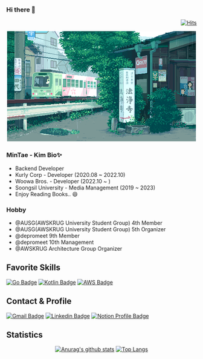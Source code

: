 ### Hi there 👋
  <!-- Hits.. -->
  <div align=right>  
  
  [![Hits](https://hits.seeyoufarm.com/api/count/incr/badge.svg?url=https%3A%2F%2Fgithub.com%2F14km)](https://hits.seeyoufarm.com)
  
  </div>

  <div align=center>
  
  ![Main dot image](https://github.com/14km/14km/blob/master/profile-dotimg.gif)
  
  </div>

  ### MinTae - Kim Bio✨
  <ul>
    <li>Backend Developer</li>
    <li>Kurly Corp - Developer (2020.08 ~ 2022.10)</li>
    <li>Woowa Bros. - Developer (2022.10 ~ )</li>
    <li>Soongsil University - Media Management (2019 ~ 2023)</li>
    <li>Enjoy Reading Books.. 😄</li> 
  </ul>
  
  ### Hobby

  <ul>
    <li>@AUSG(AWSKRUG University Student Group) 4th Member</li>
    <li>@AUSG(AWSKRUG University Student Group) 5th Organizer</li>
    <li>@depromeet 9th Member</li>
    <li>@depromeet 10th Management</li>
    <li>@AWSKRUG Architecture Group Organizer</li>
  </ul>

<!-- Favorite Skills -->
## Favorite Skills
  <div align=left>
  
<!--   [![PHP Badge](https://img.shields.io/badge/PHP-777BB4?style=flat-square&logo=PHP&logoColor=white)](https://php.net) -->
<!--   [![laravel Badge](https://img.shields.io/badge/Laravel-FF2D20?style=flat-square&logo=Laravel&logoColor=white)](https://laravel.com/) -->
<!--   [![typescript Badge](https://img.shields.io/badge/Typescript-235A97?style=flat-square&logo=Typescript&logoColor=white)](https://www.typescriptlang.org/)  -->
<!--   [![Javascript Badge](https://img.shields.io/badge/Jypescript-F7DF1E?style=flat-square&logo=JavaScript&logoColor=white)](https://javascript.info/) -->
  [![Go Badge](https://img.shields.io/badge/Go-00ADD8?style=flat-square&logo=Go&logoColor=white)](https://golang.org/)
  [![Kotlin Badge](https://img.shields.io/badge/Kotlin-0095D5?style=flat-square&logo=Kotlin&logoColor=white)](https://kotlinlang.org/)
  [![AWS Badge](https://img.shields.io/badge/Aws-0095D5?style=flat-square&logo=Aws&logoColor=white)](https://aws.amazon.com/)
  
  </div>

<!-- Contact -->
<!-- https://simpleicons.org/ --\>
<!-- https://img.shields.io/badge/IconName-Color?style=flat-square&logo=IconName&logoColor=white&link=* -->
## Contact & Profile
  <div align=left>
  
  [![Gmail Badge](https://img.shields.io/badge/Gmail-d14836?style=flat-square&logo=Gmail&logoColor=white&link=mailto:k.connor614@gmail.com)](mailto:k.connor614@gmail.com)
  [![Linkedin Badge](https://img.shields.io/badge/-LinkedIn-blue?style=flat-square&logo=Linkedin&logoColor=white&link=https://www.linkedin.com/in/mintae-kim-b1a627187/)](https://www.linkedin.com/in/mintae-kim-b1a627187/)
  [![Notion Profile Badge](https://img.shields.io/badge/-notion-black?style=flat-square&logo=notion&logoColor=white&link=https://www.notion.so/connor2doc/927888a45c604213866e33931cd06686)](https://connor2doc.notion.site/Connor-Library-v2-028186efde114d2a90150e786dcc6cb5)

  </div>
  
<!-- statistics - username=*  -->
## Statistics
  <div align=center>
  
  [![Anurag's github stats](https://github-readme-stats.vercel.app/api?username=14km)](https://github.com/anuraghazra/github-readme-stats)
  [![Top Langs](https://github-readme-stats.vercel.app/api/top-langs/?username=14km&layout=compact)](https://github.com/anuraghazra/github-readme-stats)
  </div>

<!--
**14km/14km** is a ✨ _special_ ✨ repository because its `README.md` (this file) appears on your GitHub profile.

Here are some ideas to get you started:

- 🔭 I’m currently working on ...
- 🌱 I’m currently learning ...
- 👯 I’m looking to collaborate on ...
- 🤔 I’m looking for help with ...
- 💬 Ask me about ...
- 📫 How to reach me: ...
- 😄 Pronouns: ...
- ⚡ Fun fact: ...
-->
